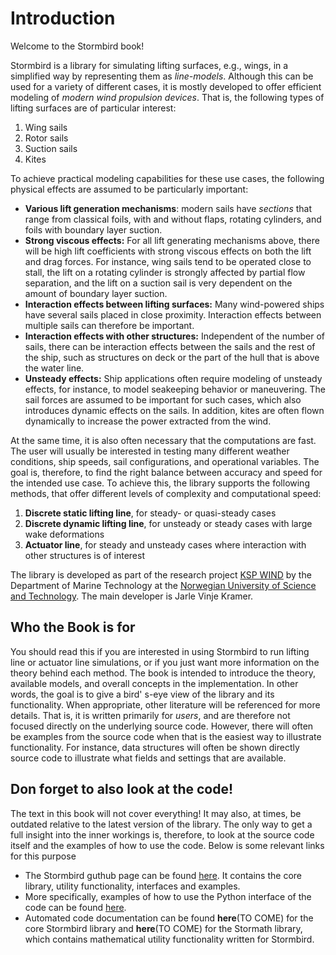# Introduction

Welcome to the Stormbird book!

Stormbird is a library for simulating lifting surfaces, e.g., wings, in a simplified way by representing them as *line-models*. Although this can be used for a variety of different cases, it is mostly developed to offer efficient modeling of *modern wind propulsion devices*. That is, the following types of lifting surfaces are of particular interest:

1) Wing sails
2) Rotor sails
3) Suction sails
4) Kites

To achieve practical modeling capabilities for these use cases, the following physical effects are assumed to be particularly important:
- **Various lift generation mechanisms**: modern sails have *sections* that range from classical foils, with and without flaps, rotating cylinders, and foils with boundary layer suction.
- **Strong viscous effects:** For all lift generating mechanisms above, there will be high lift coefficients with strong viscous effects on both the lift and drag forces. For instance, wing sails tend to be operated close to stall, the lift on a rotating cylinder is strongly affected by partial flow separation, and the lift on a suction sail is very dependent on the amount of boundary layer suction.
- **Interaction effects between lifting surfaces:** Many wind-powered ships have several sails placed in close proximity. Interaction effects between multiple sails can therefore be important.
- **Interaction effects with other structures:** Independent of the number of sails, there can be interaction effects between the sails and the rest of the ship, such as structures on deck or the part of the hull that is above the water line.
- **Unsteady effects:** Ship applications often require modeling of unsteady effects, for instance, to model seakeeping behavior or maneuvering. The sail forces are assumed to be important for such cases, which also introduces dynamic effects on the sails. In addition, kites are often flown dynamically to increase the power extracted from the wind.

At the same time, it is also often necessary that the computations are fast. The user will usually be interested in testing many different weather conditions, ship speeds, sail configurations, and operational variables. The goal is, therefore, to find the right balance between accuracy and speed for the intended use case. To achieve this, the library supports the following methods, that offer different levels of complexity and computational speed:

 1) **Discrete static lifting line**, for steady- or quasi-steady cases
 2) **Discrete dynamic lifting line**, for unsteady or steady cases with large wake deformations
 3) **Actuator line**, for steady and unsteady cases where interaction with other structures is of interest

The library is developed as part of the research project [KSP WIND](https://www.sintef.no/en/projects/2023/wind-enabling-zero-emission-shipping-with-wind-assisted-propulsion/) by the Department of Marine Technology at the [Norwegian University of Science and Technology](https://www.ntnu.edu/). The main developer is Jarle Vinje Kramer.

## Who the Book is for
You should read this if you are interested in using Stormbird to run lifting line or actuator line simulations, or if you just want more information on the theory behind each method. The book is intended to introduce the theory, available models, and overall concepts in the implementation. In other words, the goal is to give a bird' s-eye view of the library and its functionality. When appropriate, other literature will be referenced for more details. That is, it is written primarily for *users*, and are therefore not focused directly on the underlying source code. However, there will often be examples from the source code when that is the easiest way to illustrate functionality. For instance, data structures will often be shown directly source code to illustrate what fields and settings that are available.

## Don forget to also look at the code!

The text in this book will not cover everything! It may also, at times, be outdated relative to the latest version of the library. The only way to get a full insight into the inner workings is, therefore, to look at the source code itself and the examples of how to use the code. Below is some relevant links for this purpose

- The Stormbird guthub page can be found [here](https://github.com/NTNU-IMT/stormbird). It contains the core library, utility functionality, interfaces and examples.
- More specifically, examples of how to use the Python interface of the code can be found [here](https://github.com/NTNU-IMT/stormbird/tree/main/interfaces/pystormbird/examples).
- Automated code documentation can be found **here**(TO COME) for the core Stormbird library and **here**(TO COME) for the Stormath library, which contains mathematical utility functionality written for Stormbird.
